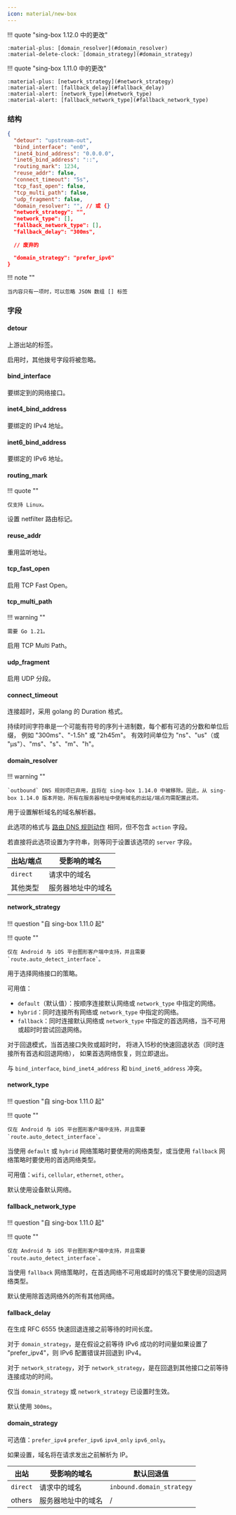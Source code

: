 ```yaml
---
icon: material/new-box
---
```


!!! quote "sing-box 1.12.0 中的更改"

    :material-plus: [domain_resolver](#domain_resolver)  
    :material-delete-clock: [domain_strategy](#domain_strategy)

!!! quote "sing-box 1.11.0 中的更改"

    :material-plus: [network_strategy](#network_strategy)  
    :material-alert: [fallback_delay](#fallback_delay)  
    :material-alert: [network_type](#network_type)  
    :material-alert: [fallback_network_type](#fallback_network_type)

### 结构

```json
{
  "detour": "upstream-out",
  "bind_interface": "en0",
  "inet4_bind_address": "0.0.0.0",
  "inet6_bind_address": "::",
  "routing_mark": 1234,
  "reuse_addr": false,
  "connect_timeout": "5s",
  "tcp_fast_open": false,
  "tcp_multi_path": false,
  "udp_fragment": false,
  "domain_resolver": "", // 或 {}
  "network_strategy": "",
  "network_type": [],
  "fallback_network_type": [],
  "fallback_delay": "300ms",
  
  // 废弃的

  "domain_strategy": "prefer_ipv6"
}
```

!!! note ""

    当内容只有一项时，可以忽略 JSON 数组 [] 标签

### 字段

#### detour

上游出站的标签。

启用时，其他拨号字段将被忽略。

#### bind_interface

要绑定到的网络接口。

#### inet4_bind_address

要绑定的 IPv4 地址。

#### inet6_bind_address

要绑定的 IPv6 地址。

#### routing_mark

!!! quote ""

    仅支持 Linux。

设置 netfilter 路由标记。

#### reuse_addr

重用监听地址。

#### tcp_fast_open

启用 TCP Fast Open。

#### tcp_multi_path

!!! warning ""

    需要 Go 1.21。

启用 TCP Multi Path。

#### udp_fragment

启用 UDP 分段。

#### connect_timeout

连接超时，采用 golang 的 Duration 格式。

持续时间字符串是一个可能有符号的序列十进制数，每个都有可选的分数和单位后缀， 例如 "300ms"、"-1.5h" 或 "2h45m"。
有效时间单位为 "ns"、"us"（或 "µs"）、"ms"、"s"、"m"、"h"。

#### domain_resolver

!!! warning ""

    `outbound` DNS 规则项已弃用，且将在 sing-box 1.14.0 中被移除。因此，从 sing-box 1.14.0 版本开始，所有在服务器地址中使用域名的出站/端点均需配置此项。

用于设置解析域名的域名解析器。

此选项的格式与 [路由 DNS 规则动作](/configuration/dns/rule_action/#route) 相同，但不包含 `action` 字段。  

若直接将此选项设置为字符串，则等同于设置该选项的 `server` 字段。

| 出站/端点       | 受影响的域名                |
|----------------|---------------------------|
| `direct`       | 请求中的域名                | 
| 其他类型        | 服务器地址中的域名           |

#### network_strategy

!!! question "自 sing-box 1.11.0 起"

!!! quote ""

    仅在 Android 与 iOS 平台图形客户端中支持，并且需要 `route.auto_detect_interface`。

用于选择网络接口的策略。

可用值：

- `default`（默认值）：按顺序连接默认网络或 `network_type` 中指定的网络。
- `hybrid`：同时连接所有网络或 `network_type` 中指定的网络。
- `fallback`：同时连接默认网络或 `network_type` 中指定的首选网络，当不可用或超时时尝试回退网络。

对于回退模式，当首选接口失败或超时时，
将进入15秒的快速回退状态（同时连接所有首选和回退网络），
如果首选网络恢复，则立即退出。

与 `bind_interface`, `bind_inet4_address` 和 `bind_inet6_address` 冲突。

#### network_type

!!! question "自 sing-box 1.11.0 起"

!!! quote ""

    仅在 Android 与 iOS 平台图形客户端中支持，并且需要 `route.auto_detect_interface`。

当使用 `default` 或 `hybrid` 网络策略时要使用的网络类型，或当使用 `fallback` 网络策略时要使用的首选网络类型。

可用值：`wifi`, `cellular`, `ethernet`, `other`。

默认使用设备默认网络。

#### fallback_network_type

!!! question "自 sing-box 1.11.0 起"

!!! quote ""

    仅在 Android 与 iOS 平台图形客户端中支持，并且需要 `route.auto_detect_interface`。

当使用 `fallback` 网络策略时，在首选网络不可用或超时的情况下要使用的回退网络类型。

默认使用除首选网络外的所有其他网络。

#### fallback_delay

在生成 RFC 6555 快速回退连接之前等待的时间长度。

对于 `domain_strategy`，是在假设之前等待 IPv6 成功的时间量如果设置了 "prefer_ipv4"，则 IPv6 配置错误并回退到 IPv4。

对于 `network_strategy`，对于 `network_strategy`，是在回退到其他接口之前等待连接成功的时间。

仅当 `domain_strategy` 或 `network_strategy` 已设置时生效。

默认使用 `300ms`。

#### domain_strategy

可选值：`prefer_ipv4` `prefer_ipv6` `ipv4_only` `ipv6_only`。

如果设置，域名将在请求发出之前解析为 IP。

| 出站       | 受影响的域名    | 默认回退值                     |
|----------|-----------|---------------------------|
| `direct` | 请求中的域名    | `inbound.domain_strategy` | 
| others   | 服务器地址中的域名 | /                         |